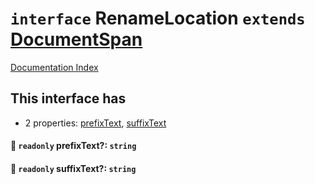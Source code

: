 # `interface` RenameLocation `extends` [DocumentSpan](../private.interface.DocumentSpan/README.md)

[Documentation Index](../README.md)

## This interface has

- 2 properties:
[prefixText](#-readonly-prefixtext-string),
[suffixText](#-readonly-suffixtext-string)


#### 📄 `readonly` prefixText?: `string`



#### 📄 `readonly` suffixText?: `string`



